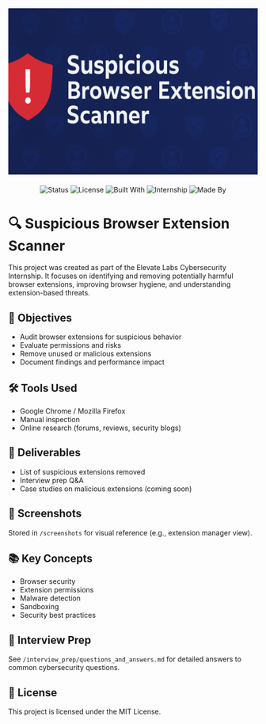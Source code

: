 <div align="center">
  
![Suspicious Browser Extension Scanner Banner](screenshots/banner.png)
---
![Status](https://img.shields.io/badge/project-active-brightgreen)
![License](https://img.shields.io/badge/license-MIT-blue)
![Built With](https://img.shields.io/badge/built%20with-manual%20inspection%20%26%20research-orange)
![Internship](https://img.shields.io/badge/Elevate%20Labs-Cybersecurity%20Intern-purple)
![Made By](https://img.shields.io/badge/made%20by-DEV_SETPAL-blueviolet)

</div> 

# 🔍 Suspicious Browser Extension Scanner

This project was created as part of the Elevate Labs Cybersecurity Internship. It focuses on identifying and removing potentially harmful browser extensions, improving browser hygiene, and understanding extension-based threats.

## 🚀 Objectives
- Audit browser extensions for suspicious behavior
- Evaluate permissions and risks
- Remove unused or malicious extensions
- Document findings and performance impact

## 🛠️ Tools Used
- Google Chrome / Mozilla Firefox
- Manual inspection
- Online research (forums, reviews, security blogs)

## 📁 Deliverables
- List of suspicious extensions removed
- Interview prep Q&A
- Case studies on malicious extensions (coming soon)

## 📸 Screenshots
Stored in `/screenshots` for visual reference (e.g., extension manager view).

## 📚 Key Concepts
- Browser security
- Extension permissions
- Malware detection
- Sandboxing
- Security best practices

## 🧠 Interview Prep
See `/interview_prep/questions_and_answers.md` for detailed answers to common cybersecurity questions.

## 📄 License
This project is licensed under the MIT License.

